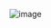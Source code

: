 ![image](https://user-images.githubusercontent.com/28949397/115994804-25d22900-a5f6-11eb-9194-58554f1c538d.png)
